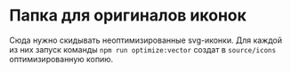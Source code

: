 # Папка для оригиналов иконок

Сюда нужно скидывать неоптимизированные svg-иконки. Для каждой из них запуск команды
`npm run optimize:vector` создат в `source/icons` оптимизированную копию.
